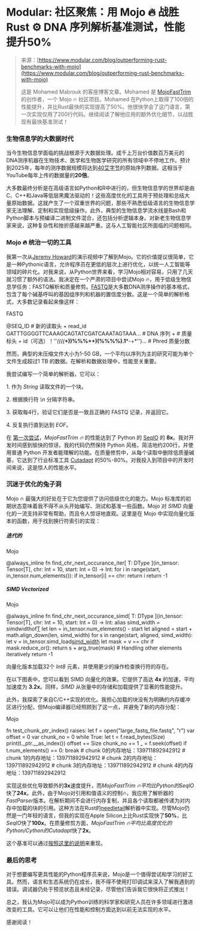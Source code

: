 <!--yml

category: 未分类

date: 2024-05-27 14:40:20

-->

# Modular: 社区聚焦：用 Mojo 🔥 战胜 Rust ⚙️ DNA 序列解析基准测试，性能提升50%

> 来源：[https://www.modular.com/blog/outperforming-rust-benchmarks-with-mojo](https://www.modular.com/blog/outperforming-rust-benchmarks-with-mojo)
> 
> 这是 Mohamed Mabrouk 的客座博客文章。Mohamed 是 [MojoFastTrim](https://github.com/MoSafi2/MojoFastTrim) 的创作者，一个 Mojo 🔥 社区项目。Mohamed 在Python上取得了100倍的性能提升，并比Rust最快的实现提高了50%。他很快学会了这门语言，第一次实现仅用了200行代码。继续阅读了解他应用的额外优化细节，以战胜现有最快基准测试！

### 生物信息学的大数据时代

当今生物信息学面临的挑战根源于大数据处理。成千上万台价值数百万美元的DNA测序机器在生物技术、医学和生物医学研究的所有领域中不停地工作。预计到2025年，每年的测序数据规模将达到[40艾字节](https://www.ncbi.nlm.nih.gov/pmc/articles/PMC4494865/)的原始序列数据。这相当于YouTube每年上传的数据量的**20倍**。

大多数最终分析是在高级语言如Python和R中进行的，但生物信息学的世界却是由C、C++和Java等低层黑魔法驱动的！这些高度优化的工具用于预处理和总结大量原始数据。这就产生了一个双重世界的问题，那些不熟悉低级语言的生物信息学家无法理解、定制和实现低级操作。此外，典型的生物信息学流水线是Bash和Python脚本与预编译二进制文件混合，还包括分析逻辑本身。对新老生物信息学家来说，这种复杂性和挫折感越来越严重。这与人工智能社区所面临的问题相同。

### Mojo 🔥 统治一切的工具

我第一次从[Jeremy Howard](https://www.youtube.com/watch?v=6GvB5lZJqcE)的演示视频中了解到Mojo。它的价值提议很简单，它是一种Pythonic语言，允许程序员在更低的层次上进行优化，以统一人工智能等领域的碎片化。对我来说，从Python世界来看，学习Mojo相对容易，只用了几天就习惯了额外的语法。我决定在一个严肃的项目中尝试Mojo 🔥，用于低级生物信息学任务：FASTQ解析和质量修剪。[FASTQ](https://en.wikipedia.org/wiki/FASTQ_format)是大多数DNA测序操作的基本格式，包含了每个碱基呼叫的基因组序列和机器的置信度分数。这是一个简单的解析格式，大多数记录看起来像这样：

FASTQ

@SEQ_ID # 新的读取头 + read_id GATTTGGGGTTCAAAGCAGTATCGATCAAATAGTAAA... # DNA 序列 + # 质量标头 + id（可选）！''*((((***+))%%%++)(%%%%).1***-+*'')... # Phred 质量分数

然而，典型的未压缩文件大小为1-50 GB，一个平均以序列为主的研究可能为单个文件生成超过1 TB 的数据。在解析和数据处理中，性能至关重要。

我尝试编写一个简单的解析器，它可以：

1\. 作为 *String* 读取文件的一个块。

2\. 根据换行符 *\n* 分隔字符串。

3\. 获取每4行，验证它们是否是一致且正确的 FASTQ 记录，并返回它。

4\. 反复执行直到达到 *EOF*。

在 [第一次尝试](https://github.com/MoSafi2/MojoFastTrim/tree/v0.1)，*MojoFastTrim 🔥* 的性能达到了 Python 的 [SeqIO](https://biopython.org/wiki/SeqIO) 的 **8x**。我对开发时间感到愉快的惊讶。我的代码仍然保持 Python 风格，简洁地约200行，并使用普通 Python 开发者能理解的功能。在质量修剪中，从每个读取中删除低质量碱基，它达到了行业标准工具 [Cutadapt](https://github.com/marcelm/cutadapt) 的50%-80%。对我投入到项目中的开发时间来说，这是惊人的性能水平。

### 沉迷于优化的兔子洞

Mojo 🔥 最强大的好处在于它为您提供了访问低级优化的能力。Mojo 标准库的初期状态意味着我不得不从头开始编写、测试和基准一些函数。Mojo 对 *SIMD* 向量化的一流支持非常有帮助，而且令人惊讶地直观。这里是在 Mojo 中实现向量化版本的函数，用于找到换行符索引的实现：

##### 迭代的

Mojo

@always_inline fn find_chr_next_occurance_iter[ T: DType ](in_tensor: Tensor[T], chr: Int = 10, start: Int = 0) -> Int: for i in range(start, in_tensor.num_elements()): if in_tensor[i] == chr: return i return -1

##### SIMD Vectorized

Mojo

@always_inline fn find_chr_next_occurance_simd[ T: DType ](in_tensor: Tensor[T], chr: Int = 10, start: Int = 0) -> Int: alias simd_width = simdwidthof[T]() let len = in_tensor.num_elements() - start let aligned = start + math.align_down(len, simd_width) for s in range(start, aligned, simd_width): let v = in_tensor.simd_load[simd_width](s) let mask = v == chr if mask.reduce_or(): return s + arg_true(mask) # Handling other elements iteratively return -1

向量化版本加载32个 *Int8* 元素，并使用更少的操作检查换行符的存在。

在以下图表中，您可以看到 SIMD 向量化的效果。它提供了高达 **4x** 的加速，平均加速度为 **3.2x**。同样，*SIMD* 从张量中的存储和加载提供了显著的性能提升。

此外，我探索了来自C/C++实现的优化。我担心加载的块没有为明确的内存缓冲区进行分配，但Mojo编译器已经照顾到了这一点，并避免了新的内存分配：

Mojo

fn test_chunk_ptr_index() raises: let f = open("large_fastq_file.fastq", "r") var offset = 0 var chunk_no = 0 while True: let t = f.read_bytes(Size) print(t._ptr.__as_index()) offset += Size chunk_no += 1 _ = f.seek(offset) if t.num_elements() == 0: break # chunk 0的内存地址：139711892942912 # chunk 1的内存地址：139711892942912 # chunk 2的内存地址：139711892942912 # chunk 3的内存地址：139711892942912 # chunk 4的内存地址：139711892942912

实现这些优化导致额外的**3x**速度提升，而*MojoFastTrim 🔥*平均比Python的*SeqIO*快了**24x**。此外，由于Mojo对引用和值语义的控制🔥，我应用了解析器的*FastParser*版本。在解析期间不会进行内存复制，并且各个读取都被传递为对内存中加载的块的引用。这种方法在Rust的[needletail](https://github.com/onecodex/needletail)解析器中实现。尽管Mojo仍然是一门年轻的语言，但我的实现在Apple Silicon上比Rust实现快了**50%**，比*SeqIO*快了**100x**。在质量修剪方面，*MojoFastTrim 🔥*平均比高度优化的Python/Cython的*Cutadapt*快了**2x**。

这个基准可以通过[按照这里的说明](https://github.com/MoSafi2/MojoFastTrim?tab=readme-ov-file#setup)来重现。

### 最后的思考

对于想要编写更具性能的Python程序员来说，Mojo是一个值得尝试和学习的好工具。然而，语言和生态系统仍在成长，我不得不使用打印调试来深入了解我遇到的错误。调试器仍处于预览状态且未经记录，尽管他们告诉我它很快将正式推出！

总之，我认为Mojo可以成为Python训练的科学家和研究人员在许多领域进行激进改变的工具。它可以让他们在性能和控制方面达到以前无法实现的水平。

感谢阅读！

